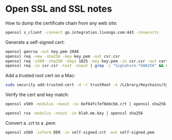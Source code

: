 # Open SSL and SSL notes

How to dump the certificate chain from any web site:

  ```bash
openssl s_client -connect go.integration.livongo.com:443 -showcerts
  ```

Generate a self-signed cert:

```bash
openssl genrsa -out key.pem 2048
openssl req -new -sha256 -key key.pem -out csr.csr
openssl req -x509 -sha256 -days 1825 -key key.pem -in csr.csr -out certificate.pem
openssl req -in csr.csr -text -noout | grep -i "Signature.*SHA256" && echo "All is well"
```

Add a trusted root cert on a Mac:

```bash
sudo security add-trusted-cert -d -r trustRoot -k /Library/Keychains/System.keychain serviceca.crt
```

Verify the cert and key match:
```bash
openssl x509 -modulus -noout -in 6ef64fc7ef8ebcbb.crt | openssl sha256
```

```bash
openssl rsa -modulus -noout -in blah.me.key | openssl sha256
```

Convert a .crt to a .pem
```bash
openssl x509 -inform DER -in self-signed.crt -out self-signed.pem
```

